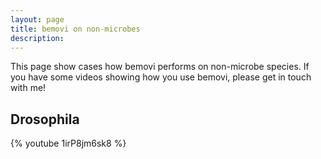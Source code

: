 ```yaml
---
layout: page
title: bemovi on non-microbes
description: 
---
```


This page show cases how bemovi performs on non-microbe species. If you have some videos
showing how you use bemovi, please get in touch with me!

## Drosophila

{% youtube 1irP8jm6sk8 %}

